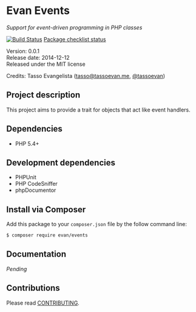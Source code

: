 Evan Events
===========

*Support for event-driven programming in PHP classes*

[![Build Status](https://travis-ci.org/tassoevan/evan-events.png?branch=master)](https://travis-ci.org/tassoevan/evan-events)
[Package checklist status](http://phppackagechecklist.com/#1,2,3,5,6,7,8,13,14)

Version: 0.0.1  
Release date: 2014-12-12  
Released under the MIT license

Credits: Tasso Evangelista ([tasso@tassoevan.me](mailto:tasso@tassoevan.me), [@tassoevan](http://twitter.org/tassoevan))

Project description
-------------------

This project aims to provide a trait for objects that act like event handlers.

Dependencies
------------

* PHP 5.4+

Development dependencies
------------------------

* PHPUnit
* PHP CodeSniffer
* phpDocumentor

Install via Composer
--------------------

Add this package to your `composer.json` file by the follow command line:

```sh
$ composer require evan/events
```

Documentation
-------------

*Pending*

Contributions
-------------

Please read [CONTRIBUTING](CONTRIBUTING.md).
